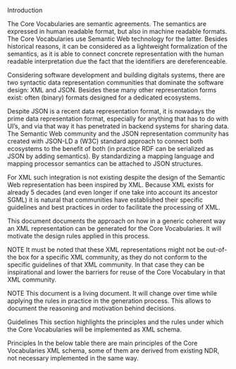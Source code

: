 Introduction

The Core Vocabularies are semantic agreements. The semantics are expressed in human readable format, but also in machine readable formats. The Core Vocabularies use Semantic Web technology for the latter.  Besides historical reasons, it can be considered as a lightweight formalization of the semantics, as it is able to connect concrete representation with the human readable interpretation due the fact that the identifiers are dereferenceable. 

Considering software development and building digitals systems, there are two syntactic data representation communities that dominate the software design: XML and JSON.  Besides these many other representation forms exist: often (binary) formats designed for a dedicated ecosystems. 

Despite JSON is a recent data representation format, it is nowadays the prime data representation format, especially for anything that has to do with UI’s, and via that way it has penetrated in backend systems for sharing data.  The Semantic Web community and the JSON representation community has created with JSON-LD a (W3C) standard approach to connect both ecosystems to the benefit of both (in practice RDF can be serialized as JSON by adding semantics). By standardizing a mapping language and mapping processor semantics can be attached to JSON structures. 

For XML such integration is not existing despite the design of the Semantic Web  representation has been inspired by XML. Because XML exists for already 5 decades (and even longer if one take into account its ancestor SGML) it is natural that communities have established their specific guidelines and best practices in order to facilitate the processing of XML.  

This document documents the approach on how in a generic coherent way an XML representation can be generated for the Core Vocabularies. It will motivate the design rules applied in this process.  

NOTE It must be noted that these XML representations might not be out-of-the box for a specific XML community, as they do not conform to the specific guidelines of that XML community. In that case they can be inspirational and lower the barriers for reuse of the Core Vocabulary in that XML community.

NOTE This document is a living document. It will change over time while applying the rules in practice in the generation process. This allows to document the reasoning and motivation behind decisions.

Guidelines
This section highlights the principles and the rules under which the Core Vocabularies will be implemented as XML schema.

Principles
In the below table there are main principles of the Core Vocabularies XML schema, some of them are derived from existing NDR, not necessary implemented in the same way.

